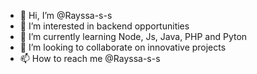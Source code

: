 - 👋 Hi, I’m @Rayssa-s-s
- 👀 I’m interested in backend opportunities
- 🌱 I’m currently learning Node, Js, Java, PHP and Pyton
- 💞️ I’m looking to collaborate on innovative projects
- 📫 How to reach me @Rayssa-s-s

<!---
Rayssa-s-s/Rayssa-s-s is a ✨ special ✨ repository because its `README.md` (this file) appears on your GitHub profile.
You can click the Preview link to take a look at your changes.
--->

